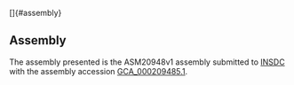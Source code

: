 []{#assembly}

Assembly
--------

The assembly presented is the ASM20948v1 assembly submitted to
[INSDC](http://www.insdc.org) with the assembly accession
[GCA\_000209485.1](http://www.ebi.ac.uk/ena/data/view/GCA_000209485.1).
